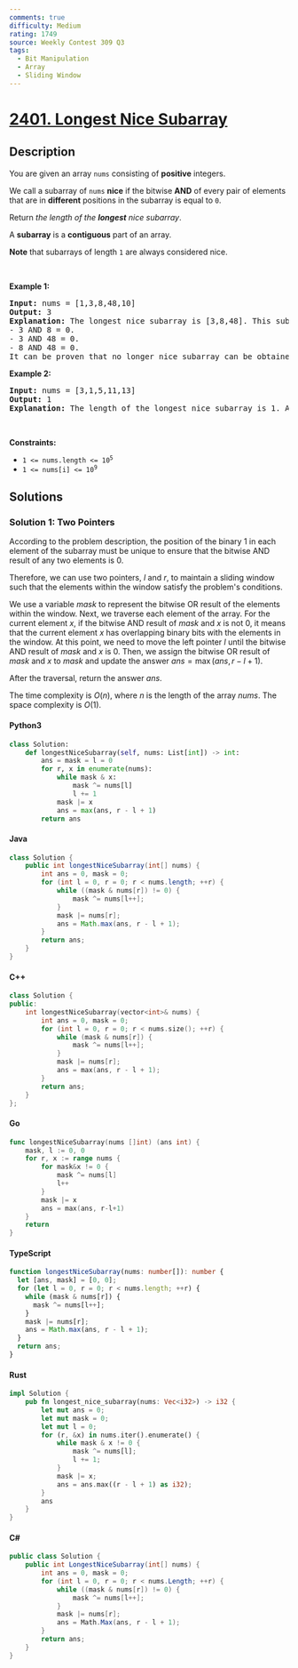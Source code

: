```yaml
---
comments: true
difficulty: Medium
rating: 1749
source: Weekly Contest 309 Q3
tags:
  - Bit Manipulation
  - Array
  - Sliding Window
---
```


<!-- problem:start -->

# [2401. Longest Nice Subarray](https://leetcode.com/problems/longest-nice-subarray)

## Description

<!-- description:start -->

<p>You are given an array <code>nums</code> consisting of <strong>positive</strong> integers.</p>

<p>We call a subarray of <code>nums</code> <strong>nice</strong> if the bitwise <strong>AND</strong> of every pair of elements that are in <strong>different</strong> positions in the subarray is equal to <code>0</code>.</p>

<p>Return <em>the length of the <strong>longest</strong> nice subarray</em>.</p>

<p>A <strong>subarray</strong> is a <strong>contiguous</strong> part of an array.</p>

<p><strong>Note</strong> that subarrays of length <code>1</code> are always considered nice.</p>

<p>&nbsp;</p>
<p><strong class="example">Example 1:</strong></p>

<pre>
<strong>Input:</strong> nums = [1,3,8,48,10]
<strong>Output:</strong> 3
<strong>Explanation:</strong> The longest nice subarray is [3,8,48]. This subarray satisfies the conditions:
- 3 AND 8 = 0.
- 3 AND 48 = 0.
- 8 AND 48 = 0.
It can be proven that no longer nice subarray can be obtained, so we return 3.</pre>

<p><strong class="example">Example 2:</strong></p>

<pre>
<strong>Input:</strong> nums = [3,1,5,11,13]
<strong>Output:</strong> 1
<strong>Explanation:</strong> The length of the longest nice subarray is 1. Any subarray of length 1 can be chosen.
</pre>

<p>&nbsp;</p>
<p><strong>Constraints:</strong></p>

<ul>
	<li><code>1 &lt;= nums.length &lt;= 10<sup>5</sup></code></li>
	<li><code>1 &lt;= nums[i] &lt;= 10<sup>9</sup></code></li>
</ul>

<!-- description:end -->

## Solutions

<!-- solution:start -->

### Solution 1: Two Pointers

According to the problem description, the position of the binary $1$ in each element of the subarray must be unique to ensure that the bitwise AND result of any two elements is $0$.

Therefore, we can use two pointers, $l$ and $r$, to maintain a sliding window such that the elements within the window satisfy the problem's conditions.

We use a variable $\textit{mask}$ to represent the bitwise OR result of the elements within the window. Next, we traverse each element of the array. For the current element $x$, if the bitwise AND result of $\textit{mask}$ and $x$ is not $0$, it means that the current element $x$ has overlapping binary bits with the elements in the window. At this point, we need to move the left pointer $l$ until the bitwise AND result of $\textit{mask}$ and $x$ is $0$. Then, we assign the bitwise OR result of $\textit{mask}$ and $x$ to $\textit{mask}$ and update the answer $\textit{ans} = \max(\textit{ans}, r - l + 1)$.

After the traversal, return the answer $\textit{ans}$.

The time complexity is $O(n)$, where $n$ is the length of the array $\textit{nums}$. The space complexity is $O(1)$.

<!-- tabs:start -->

#### Python3

```python
class Solution:
    def longestNiceSubarray(self, nums: List[int]) -> int:
        ans = mask = l = 0
        for r, x in enumerate(nums):
            while mask & x:
                mask ^= nums[l]
                l += 1
            mask |= x
            ans = max(ans, r - l + 1)
        return ans
```

#### Java

```java
class Solution {
    public int longestNiceSubarray(int[] nums) {
        int ans = 0, mask = 0;
        for (int l = 0, r = 0; r < nums.length; ++r) {
            while ((mask & nums[r]) != 0) {
                mask ^= nums[l++];
            }
            mask |= nums[r];
            ans = Math.max(ans, r - l + 1);
        }
        return ans;
    }
}
```

#### C++

```cpp
class Solution {
public:
    int longestNiceSubarray(vector<int>& nums) {
        int ans = 0, mask = 0;
        for (int l = 0, r = 0; r < nums.size(); ++r) {
            while (mask & nums[r]) {
                mask ^= nums[l++];
            }
            mask |= nums[r];
            ans = max(ans, r - l + 1);
        }
        return ans;
    }
};
```

#### Go

```go
func longestNiceSubarray(nums []int) (ans int) {
	mask, l := 0, 0
	for r, x := range nums {
		for mask&x != 0 {
			mask ^= nums[l]
			l++
		}
		mask |= x
		ans = max(ans, r-l+1)
	}
	return
}
```

#### TypeScript

```ts
function longestNiceSubarray(nums: number[]): number {
  let [ans, mask] = [0, 0];
  for (let l = 0, r = 0; r < nums.length; ++r) {
    while (mask & nums[r]) {
      mask ^= nums[l++];
    }
    mask |= nums[r];
    ans = Math.max(ans, r - l + 1);
  }
  return ans;
}
```

#### Rust

```rust
impl Solution {
    pub fn longest_nice_subarray(nums: Vec<i32>) -> i32 {
        let mut ans = 0;
        let mut mask = 0;
        let mut l = 0;
        for (r, &x) in nums.iter().enumerate() {
            while mask & x != 0 {
                mask ^= nums[l];
                l += 1;
            }
            mask |= x;
            ans = ans.max((r - l + 1) as i32);
        }
        ans
    }
}
```

#### C#

```cs
public class Solution {
    public int LongestNiceSubarray(int[] nums) {
        int ans = 0, mask = 0;
        for (int l = 0, r = 0; r < nums.Length; ++r) {
            while ((mask & nums[r]) != 0) {
                mask ^= nums[l++];
            }
            mask |= nums[r];
            ans = Math.Max(ans, r - l + 1);
        }
        return ans;
    }
}
```

<!-- tabs:end -->

<!-- solution:end -->

<!-- problem:end -->
